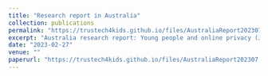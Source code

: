 ```yaml
---
title: "Research report in Australia"
collection: publications
permalink: "https://trustech4kids.github.io/files/AustraliaReport202307.pdf"
excerpt: "Australia research report: Young people and online privacy (July 2023)"
date: "2023-02-27"
venue: ""
paperurl: "https://trustech4kids.github.io/files/AustraliaReport202307.pdf"
---
```

